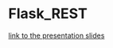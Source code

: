 # Flask_REST

[link to the presentation slides](https://docs.google.com/presentation/d/1z038tj-ea9hGS_Zp1DUuvh7fjH1ovA0DDPVSr_X0gwI/edit?usp=sharing)
